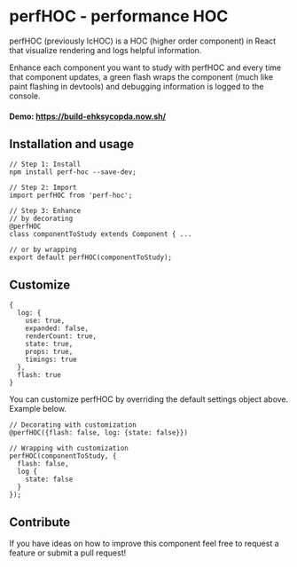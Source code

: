 # perfHOC - performance HOC
perfHOC (previously lcHOC) is a HOC (higher order component) in React that visualize rendering and logs helpful information.

Enhance each component you want to study with perfHOC and every time that component updates, a green flash wraps the component (much like paint flashing in devtools) and debugging information is logged to the console.

#### Demo: https://build-ehksycopda.now.sh/

## Installation and usage
```es6
// Step 1: Install
npm install perf-hoc --save-dev;

// Step 2: Import
import perfHOC from 'perf-hoc';

// Step 3: Enhance
// by decorating
@perfHOC
class componentToStudy extends Component { ...

// or by wrapping
export default perfHOC(componentToStudy);
```

## Customize
```es6
{
  log: {
    use: true,
    expanded: false,
    renderCount: true,
    state: true,
    props: true,
    timings: true
  },
  flash: true
}
```
You can customize perfHOC by overriding the default settings object above. Example below.

```es6
// Decorating with customization
@perfHOC({flash: false, log: {state: false}})

// Wrapping with customization
perfHOC(componentToStudy, {
  flash: false,
  log {
    state: false
  }
});
```
## Contribute

If you have ideas on how to improve this component feel free to request a feature or submit a pull request!

